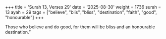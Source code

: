 +++
title = 'Surah 13, Verses 29'
date = '2025-08-30'
weight = 1736
surah = 13
ayah = 29
tags = ["believe", "blis", "bliss", "destination", "faith", "good", "honourable"]
+++

Those who believe and do good, for them will be bliss and an honourable destination.”